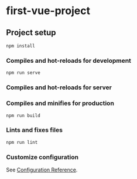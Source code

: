 # first-vue-project

## Project setup
```
npm install
```

### Compiles and hot-reloads for development
```
npm run serve
```

### Compiles and hot-reloads for server

### Compiles and minifies for production
```
npm run build
```

### Lints and fixes files
```
npm run lint
```

### Customize configuration
See [Configuration Reference](https://cli.vuejs.org/config/).
